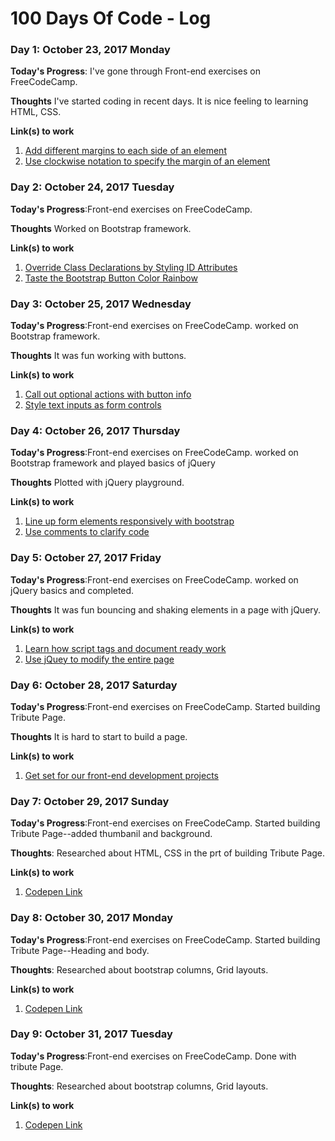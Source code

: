 # 100 Days Of Code - Log



### Day 1: October 23, 2017 Monday

**Today's Progress**: I've gone through Front-end exercises on FreeCodeCamp.

**Thoughts** I've started coding in recent days. It is nice feeling to learning HTML, CSS.

**Link(s) to work**
1. [Add different margins to each side of an element](https://www.freecodecamp.org/challenges/add-different-margins-to-each-side-of-an-element)
2. [Use clockwise notation to specify the margin of an element](https://www.freecodecamp.org/challenges/use-clockwise-notation-to-specify-the-margin-of-an-element)


### Day 2: October 24, 2017 Tuesday

**Today's Progress**:Front-end exercises on FreeCodeCamp.

**Thoughts** Worked on Bootstrap framework.

**Link(s) to work**
1. [Override Class Declarations by Styling ID Attributes](https://www.freecodecamp.org/challenges/override-class-declarations-by-styling-id-attributes)
2. [Taste the Bootstrap Button Color Rainbow](https://www.freecodecamp.org/challenges/taste-the-bootstrap-button-color-rainbow)



### Day 3: October 25, 2017 Wednesday

**Today's Progress**:Front-end exercises on FreeCodeCamp. worked on Bootstrap framework.

**Thoughts** It was fun working with buttons.

**Link(s) to work**
1. [Call out optional actions with button info](https://www.freecodecamp.org/challenges/call-out-optional-actions-with-button-info)
2. [Style text inputs as form controls](https://www.freecodecamp.org/challenges/style-text-inputs-as-form-controls)


### Day 4: October 26, 2017 Thursday

**Today's Progress**:Front-end exercises on FreeCodeCamp. worked on Bootstrap framework and played basics of jQuery

**Thoughts** Plotted with jQuery playground.

**Link(s) to work**
1. [Line up form elements responsively with bootstrap](https://www.freecodecamp.org/challenges/line-up-form-elements-responsively-with-bootstrap)
2. [Use comments to clarify code](https://www.freecodecamp.org/challenges/use-comments-to-clarify-code)


### Day 5: October 27, 2017 Friday

**Today's Progress**:Front-end exercises on FreeCodeCamp. worked on jQuery basics and completed.

**Thoughts**  It was fun bouncing and shaking elements in a page with jQuery.

**Link(s) to work**
1. [Learn how script tags and document ready work](https://www.freecodecamp.org/challenges/learn-how-script-tags-and-document-ready-work)
2. [Use jQuey to modify the entire page](https://www.freecodecamp.org/challenges/use-jquery-to-modify-the-entire-page)


### Day 6: October 28, 2017 Saturday

**Today's Progress**:Front-end exercises on FreeCodeCamp. Started building Tribute Page.

**Thoughts**  It is hard to start to build a page.

**Link(s) to work**
1. [Get set for our front-end development projects](https://www.freecodecamp.org/challenges/get-set-for-our-front-end-development-projects)



### Day 7: October 29, 2017 Sunday

**Today's Progress**:Front-end exercises on FreeCodeCamp. Started building Tribute Page--added thumbanil and background.

**Thoughts**: Researched about HTML, CSS in the prt of building Tribute Page.

**Link(s) to work**
1. [Codepen Link](https://codepen.io/vamshi1020/pen/GORYex)


### Day 8: October 30, 2017 Monday

**Today's Progress**:Front-end exercises on FreeCodeCamp. Started building Tribute Page--Heading and body.

**Thoughts**: Researched about bootstrap columns, Grid layouts.

**Link(s) to work**
1. [Codepen Link](https://codepen.io/vamshi1020/pen/GORYex)


### Day 9: October 31, 2017 Tuesday

**Today's Progress**:Front-end exercises on FreeCodeCamp. Done with tribute Page.

**Thoughts**: Researched about bootstrap columns, Grid layouts.

**Link(s) to work**
1. [Codepen Link](https://codepen.io/vamshi1020/pen/GORYex)


